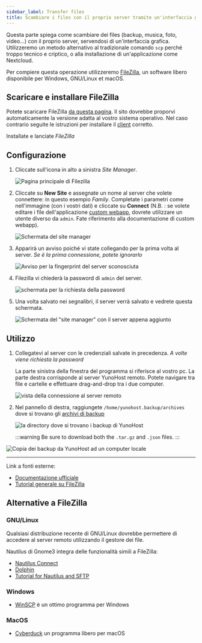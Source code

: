 ```yaml
---
sidebar_label: Transfer files
title: Scambiare i files con il proprio server tramite un'interfaccia grafica.
---
```


Questa parte spiega come scambiare dei files (backup, musica, foto, video...) con il proprio server, servendosi di un'interfaccia grafica. Utilizzeremo un metodo alternativo al tradizionale comando `scp` perché troppo tecnico e criptico, o alla installazione di un'applicazione come Nextcloud.

Per compiere questa operazione utilizzeremo [FileZilla](https://filezilla-project.org/), un software libero disponibile per Windows, GNU/Linux et macOS.

## Scaricare e installare FileZilla

Potete scaricare FileZilla [da questa pagina](https://filezilla-project.org/download.php?type=client). Il sito dovrebbe proporvi automaticamente la versione adatta al vostro sistema operativo. Nel caso contrario seguite le istruzioni per installare il [client](https://wiki.filezilla-project.org/Client_Installation) corretto.

Installate e lanciate *FileZilla*

## Configurazione

1. Cliccate sull'icona in alto a sinistra *Site Manager*.

   ![Pagina principale di Filezilla](/img/filezilla_1.png)

2. Cliccate su **New Site** e assegnate un nome al server che volete connettere: in questo esempio *Family*. Completate i parametri come nell'immagine (con i vostri dati) e cliccate su **Connect** (N.B. : se volete editare i file dell'applicazione [custom webapp](https://github.com/YunoHost-Apps/my_webapp_ynh), dovrete utilizzare un utente diverso da `admin`. Fate riferimento alla documentazione di custom webapp).

   ![Schermata del site manager](/img/filezilla_2.png)

3. Apparirà un avviso poiché vi state collegando per la prima volta al server. *Se è la prima connessione, potete ignorarlo*

   ![Avviso per la fingerprint del server sconosciuta](/img/filezilla_3.png)

4. Filezilla vi chiederà la password di `admin` del server.

   ![schermata per la richiesta della password](/img/filezilla_4.png)

5. Una volta salvato nei segnalibri, il server verrà salvato e vedrete questa schermata.

   ![Schermata del "site manager" con il server appena aggiunto](/img/filezilla_5.png)

## Utilizzo

1. Collegatevi al server con le credenziali salvate in precedenza. *A volte viene richiesta la password*

   La parte sinistra della finestra del programma si riferisce al vostro pc. La parte destra corrisponde al server YunoHost remoto. Potete navigare tra file e cartelle e effettuare drag-and-drop tra i due computer.

   ![vista della connessione al server remoto](/img/filezilla_6.png)

2. Nel pannello di destra, raggiungete `/home/yunohost.backup/archives` dove si trovano gli [archivi di backup](/administer/backups/)

   ![la directory dove si trovano i backup di YunoHost](/img/filezilla_7.png)

   :::warning
   <FAIcon icon="fa-cloud-download"/> Be sure to download both the `.tar.gz` and `.json` files.
   :::

![Copia dei backup da YunoHost ad un computer locale](/img/filezilla_8.png)

---

Link a fonti esterne:

- [Documentazione ufficiale](https://wiki.filezilla-project.org/FileZilla_Client_Tutorial_(en))
- [Tutorial generale su FileZilla](https://www.rc.fas.harvard.edu/resources/documentation/sftp-file-transfer/)

## Alternative a FileZilla

### GNU/Linux

Qualsiasi distribuzione recente di GNU/Linux dovrebbe permettere di accedere al server remoto utilizzando il gestore dei file.

Nautilus di Gnome3 integra delle funzionalità simili a FileZilla:

- [Nautilus Connect](https://help.gnome.org/users/gnome-help/stable/nautilus-connect.html.en)
- [Dolphin](https://docs.kde.org/stable5/en/dolphin/dolphin/location-bar.html#location-bar-editable-kioslaves)
- [Tutorial for Nautilus and SFTP](https://www.techrepublic.com/article/how-to-use-linux-file-manager-to-connect-to-an-sftp-server/)

### Windows

- [WinSCP](https://winscp.net/) è un ottimo programma per Windows

### MacOS

- [Cyberduck](https://cyberduck.io/) un programma libero per macOS
